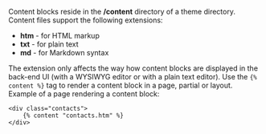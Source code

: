 Content blocks reside in the **/content** directory of a theme directory.
Content files support the following extensions:

- **htm** - for HTML markup
- **txt** - for plain text
- **md** - for Markdown syntax

The extension only affects the way how content blocks are displayed in the back-end UI (with a WYSIWYG editor or with a plain text editor).
Use the `{% content %}` tag to render a content block in a page, partial or layout.
Example of a page rendering a content block:

    <div class="contacts">
        {% content "contacts.htm" %}
    </div>
